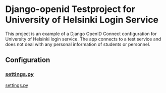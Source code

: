 # Django-openid Testproject for University of Helsinki Login Service
This project is an example of a Django OpenID Connect configuration for University of Helsinki login service. The app connects to a test service and does not deal with any personal information of students or personnel.

## Configuration

### [settings.py](https://github.com/ellaverak/django-openid/blob/main/project/project/settings.py)

[settings.py](https://github.com/ellaverak/django-openid/blob/main/project/project/settings.py)
